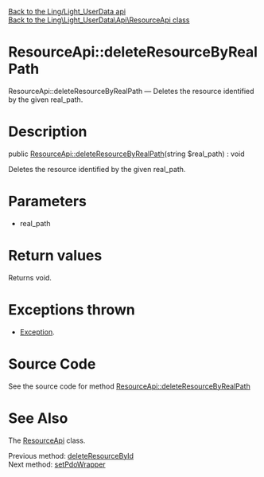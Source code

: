 [Back to the Ling/Light_UserData api](https://github.com/lingtalfi/Light_UserData/blob/master/doc/api/Ling/Light_UserData.md)<br>
[Back to the Ling\Light_UserData\Api\ResourceApi class](https://github.com/lingtalfi/Light_UserData/blob/master/doc/api/Ling/Light_UserData/Api/ResourceApi.md)


ResourceApi::deleteResourceByRealPath
================



ResourceApi::deleteResourceByRealPath — Deletes the resource identified by the given real_path.




Description
================


public [ResourceApi::deleteResourceByRealPath](https://github.com/lingtalfi/Light_UserData/blob/master/doc/api/Ling/Light_UserData/Api/ResourceApi/deleteResourceByRealPath.md)(string $real_path) : void




Deletes the resource identified by the given real_path.




Parameters
================


- real_path

    


Return values
================

Returns void.


Exceptions thrown
================

- [Exception](http://php.net/manual/en/class.exception.php).&nbsp;







Source Code
===========
See the source code for method [ResourceApi::deleteResourceByRealPath](https://github.com/lingtalfi/Light_UserData/blob/master/Api/ResourceApi.php#L155-L161)


See Also
================

The [ResourceApi](https://github.com/lingtalfi/Light_UserData/blob/master/doc/api/Ling/Light_UserData/Api/ResourceApi.md) class.

Previous method: [deleteResourceById](https://github.com/lingtalfi/Light_UserData/blob/master/doc/api/Ling/Light_UserData/Api/ResourceApi/deleteResourceById.md)<br>Next method: [setPdoWrapper](https://github.com/lingtalfi/Light_UserData/blob/master/doc/api/Ling/Light_UserData/Api/ResourceApi/setPdoWrapper.md)<br>

